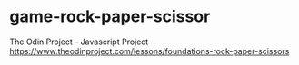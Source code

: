 # game-rock-paper-scissor
The Odin Project - Javascript Project
https://www.theodinproject.com/lessons/foundations-rock-paper-scissors
